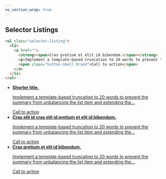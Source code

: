 ```yaml
---
no_section_wrap: true
---
```

<section><h2 id="selector">Selector Listings</h2></section>

```html
<ul class="selector-listing">
  <li>
    <a href="">
      <strong><span>Cras pretium et elit id bibendum.</span></strong>
      <p>Implement a template-based truncation to 20 words to prevent the summary from unbalancing the list item and extending the&hellip;</p>
      <span class="button-small brand">Call to action</span>
    </a>
  </li>
</ul>
```

<ul class="selector-listing">
  <li>
    <a href="">
      <strong><span>Shorter title.</span></strong>
      <p>Implement a template-based truncation to 20 words to prevent the summary from unbalancing the list item and extending the&hellip;</p>
      <span class="button-small brand">Call to action</span>
    </a>
  </li>
  <li>
    <a href="">
      <strong><span>Cras elit id cras elit id pretium et elit id bibendum.</span></strong>
      <p>Implement a template-based truncation to 20 words to prevent the summary from unbalancing the list item and extending the&hellip;</p>
      <span class="button-small brand">Call to action</span>
    </a>
  </li>
  <li>
    <a href="">
      <strong><span>Cras pretium et elit id bibendum.</span></strong>
      <p>Implement a template-based truncation to 20 words to prevent the summary from unbalancing the list item and extending the&hellip;</p>
      <span class="button-small brand">Call to action</span>
    </a>
  </li>
</ul>
